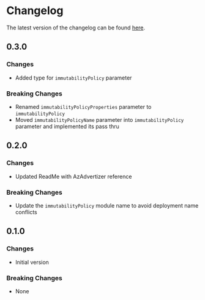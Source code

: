 # Changelog

The latest version of the changelog can be found [here](https://github.com/Azure/bicep-registry-modules/blob/main/avm/res/storage/storage-account/blob-service/container/CHANGELOG.md).

## 0.3.0

### Changes

- Added type for `immutabilityPolicy` parameter

### Breaking Changes

- Renamed `immutabilityPolicyProperties` parameter to `immutabilityPolicy`
- Moved `immutabilityPolicyName` parameter into `immutabilityPolicy` parameter and implemented its pass thru

## 0.2.0

### Changes

- Updated ReadMe with AzAdvertizer reference

### Breaking Changes

- Update the `immutabilityPolicy` module name to avoid deployment name conflicts

## 0.1.0

### Changes

- Initial version

### Breaking Changes

- None
